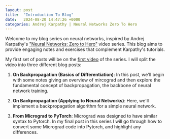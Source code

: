 ```yaml
---
layout: post
title:  "Introduction To Blog"
date:   2024-08-20 14:47:26 +0000
categories: Andrej Karpathy | Neural Networks Zero To Hero
---
```


Welcome to my blog series on neural networks, inspired by Andrej Karpathy's ["Neural Networks: Zero to Hero"][zero2hero-series] video series. This blog aims to provide engaging notes and exercises that complement Karpathy's tutorials.

My first set of posts will be on the [first video][mgrad-video] of the series. I will split the video into three different blog posts:

1. **On Backpropagation (Basics of Differentiation)**: In this post, we'll begin with some notes giving an overview of mircograd and then explore the fundamental concept of backpropagation, the backbone of neural network training.

2. **On Backpropagation (Applying to Neural Networks)**: Here, we'll implement a backpropagation algorithm for a simple neural network.

3. **From Micrograd to PyTorch**: Micrograd was designed to have similar syntax to Pytorch. In my final post in this series I will go through how to convert some Micrograd code into Pytorch, and highlight any differences.


[mgrad-video]: https://www.youtube.com/watch?v=VMj-3S1tku0
[mgrad-gh]: https://github.com/karpathy/micrograd
[zero2hero-series]: https://www.youtube.com/playlist?list=PLAqhIrjkxbuWI23v9cThsA9GvCAUhRvKZ
